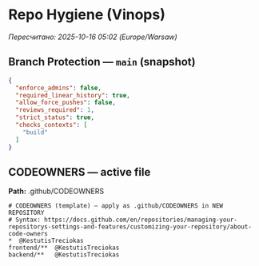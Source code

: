 # Repo Hygiene (Vinops)
_Пересчитано: 2025-10-16 05:02 (Europe/Warsaw)_

## Branch Protection — `main` (snapshot)
```json
{
  "enforce_admins": false,
  "required_linear_history": true,
  "allow_force_pushes": false,
  "reviews_required": 1,
  "strict_status": true,
  "checks_contexts": [
    "build"
  ]
}
```

## CODEOWNERS — active file
**Path:** .github/CODEOWNERS
```
# CODEOWNERS (template) — apply as .github/CODEOWNERS in NEW REPOSITORY
# Syntax: https://docs.github.com/en/repositories/managing-your-repositorys-settings-and-features/customizing-your-repository/about-code-owners
*  @KestutisTreciokas
frontend/**  @KestutisTreciokas
backend/**   @KestutisTreciokas
```
